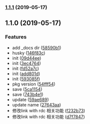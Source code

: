  
### [1.1.1](https://github.com/RdePro/rdc-vue-starter/compare/v1.1.0...v1.1.1) (2019-05-17)



## 1.1.0 (2019-05-17)


### Features

* add _docs dir ([58590b1](https://github.com/RdePro/rdc-vue-starter/commit/58590b1))
* husky ([146f83c](https://github.com/RdePro/rdc-vue-starter/commit/146f83c))
* init ([09d44ee](https://github.com/RdePro/rdc-vue-starter/commit/09d44ee))
* init ([3ec4764](https://github.com/RdePro/rdc-vue-starter/commit/3ec4764))
* init ([fd52a7c](https://github.com/RdePro/rdc-vue-starter/commit/fd52a7c))
* init ([add801d](https://github.com/RdePro/rdc-vue-starter/commit/add801d))
* init ([593085f](https://github.com/RdePro/rdc-vue-starter/commit/593085f))
* pkg version ([54fff54](https://github.com/RdePro/rdc-vue-starter/commit/54fff54))
* save ([5ca1154](https://github.com/RdePro/rdc-vue-starter/commit/5ca1154))
* save ([743b4e1](https://github.com/RdePro/rdc-vue-starter/commit/743b4e1))
* update ([59ae689](https://github.com/RdePro/rdc-vue-starter/commit/59ae689))
* update name ([27643aa](https://github.com/RdePro/rdc-vue-starter/commit/27643aa))
* 修改link with rdc 相关功能 ([f232b73](https://github.com/RdePro/rdc-vue-starter/commit/f232b73))
* 修改link with rdc 相关功能 ([d7f7847](https://github.com/RdePro/rdc-vue-starter/commit/d7f7847))
